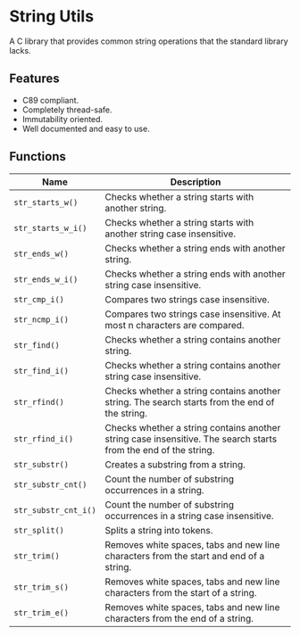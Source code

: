 # String Utils
A C library that provides common string operations that the standard library lacks.

## Features
- C89 compliant.
- Completely thread-safe.
- Immutability oriented.
- Well documented and easy to use.

## Functions
| Name                 | Description                                                                                                     |
|----------------------|-----------------------------------------------------------------------------------------------------------------|
| `str_starts_w()`     | Checks whether a string starts with another string.                                                             |
| `str_starts_w_i()`   | Checks whether a string starts with another string case insensitive.                                            |
| `str_ends_w()`       | Checks whether a string ends with another string.                                                               |
| `str_ends_w_i()`     | Checks whether a string ends with another string case insensitive.                                              |
| `str_cmp_i()`        | Compares two strings case insensitive.                                                                          |
| `str_ncmp_i()`       | Compares two strings case insensitive. At most n characters are compared.                                       |
| `str_find()`         | Checks whether a string contains another string.                                                                |
| `str_find_i()`       | Checks whether a string contains another string case insensitive.                                               |
| `str_rfind()`        | Checks whether a string contains another string. The search starts from the end of the string.                  |
| `str_rfind_i()`      | Checks whether a string contains another string case insensitive. The search starts from the end of the string. |
| `str_substr()`       | Creates a substring from a string.                                                                              |
| `str_substr_cnt()`   | Count the number of substring occurrences in a string.                                                          |
| `str_substr_cnt_i()` | Count the number of substring occurrences in a string case insensitive.                                         |
| `str_split()`        | Splits a string into tokens.                                                                                    |
| `str_trim()`         | Removes white spaces, tabs and new line characters from the start and end of a string.                          |
| `str_trim_s()`       | Removes white spaces, tabs and new line characters from the start of a string.                                  |
| `str_trim_e()`       | Removes white spaces, tabs and new line characters from the end of a string.                                    |
